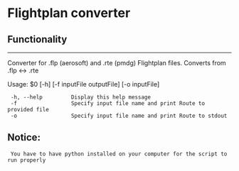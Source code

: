 # Flightplan converter

## Functionality

----------------------------------------------------------------- 
 Converter for .flp (aerosoft) and .rte (pmdg) Flightplan files. 
 Converts from .flp <-> .rte

 Usage: $0 [-h] [-f inputFile outputFile] [-o inputFile]

     -h, --help         Display this help message
     -f                 Specify input file name and print Route to provided file
     -o                 Specify input file name and print Route to stdout


 Notice:
---------
     You have to have python installed on your computer for the script to run properly
